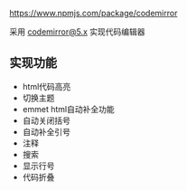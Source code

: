https://www.npmjs.com/package/codemirror

采用 codemirror@5.x 实现代码编辑器

## 实现功能

+ html代码高亮
+ 切换主题
+ emmet html自动补全功能
+ 自动关闭括号
+ 自动补全引号
+ 注释
+ 搜索
+ 显示行号
+ 代码折叠
